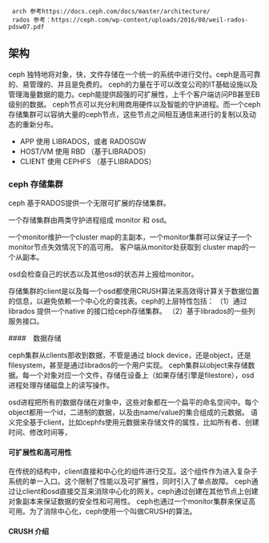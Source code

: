         
     arch 参考https://docs.ceph.com/docs/master/architecture/
     rados 参考：https://ceph.com/wp-content/uploads/2016/08/weil-rados-pdsw07.pdf
     
## 架构

ceph 独特地将对象，快，文件存储在一个统一的系统中进行交付。ceph是高可靠的、易管理的、并且是免费的。
ceph的力量在于可以改变公司的IT基础设施以及管理海量数据的能力。ceph能提供超强的可扩展性，上千个客户端访问PB甚至EB级别的数据。
ceph节点可以充分利用商用硬件以及智能的守护进程。而一个ceph存储集群可以容纳大量的ceph节点，这些节点之间相互通信来进行的复制以及动态的重新分布。

* APP 使用 LIBRADOS，或者 RADOSGW
* HOST/VM  使用 RBD  （基于LIBRADOS）
* CLIENT 使用 CEPHFS （基于LIBRADOS）
  
### ceph 存储集群

ceph 基于RADOS提供一个无限可扩展的存储集群。

一个存储集群由两类守护进程组成 monitor 和 osd。

一个monitor维护一个cluster map的主副本，一个monitor集群可以保证子一个monitor节点失效情况下的高可用。
客户端从monitor处获取到 cluster map的一个从副本。

osd会检查自己的状态以及其他osd的状态并上报给monitor。

存储集群的client是以及每一个osd都使用CRUSH算法来高效得计算关于数据位置的信息，以避免依赖一个中心化的查找表。ceph的上层特性包括：
（1）通过librados 提供一个native 的接口给ceph存储集群。
（2）基于librados的一些列服务接口。

####　数据存储

ceph集群从clients那收到数据，不管是通过 block device，还是object，还是 filesystem，甚至是通过librados的一个用户实现。
ceph集群以object来存储数据。每一个对象对应一个文件，存储在设备上（如果存储引擎是filestore），osd进程处理存储磁盘上的读写操作。
  
osd进程把所有的数据存储在对象中，这些对象都在一个扁平的命名空间中。每个object都用一个id，二进制的数据，以及由name/value的集合组成的元数据。
语义完全基于client，比如cephfs使用元数据来存储文件的属性，比如所有者、创建时间、修改时间等，
  
#### 可扩展性和高可用性

 在传统的结构中，client直接和中心化的组件进行交互。这个组件作为进入复杂子系统的单一入口。这个限制了性能以及可扩展性，同时引入了单点故障。
 ceph通过让client和osd直接交互来消除中心化的网关。ceph通过创建在其他节点上创建对象副本来保证数据的安全性和可用性。
 ceph也通过一个monitor集群来保证高可用。为了消除中心化，ceph使用一个叫做CRUSH的算法。
 
 #### CRUSH 介绍
 
 
  
  


    
  
  
  

